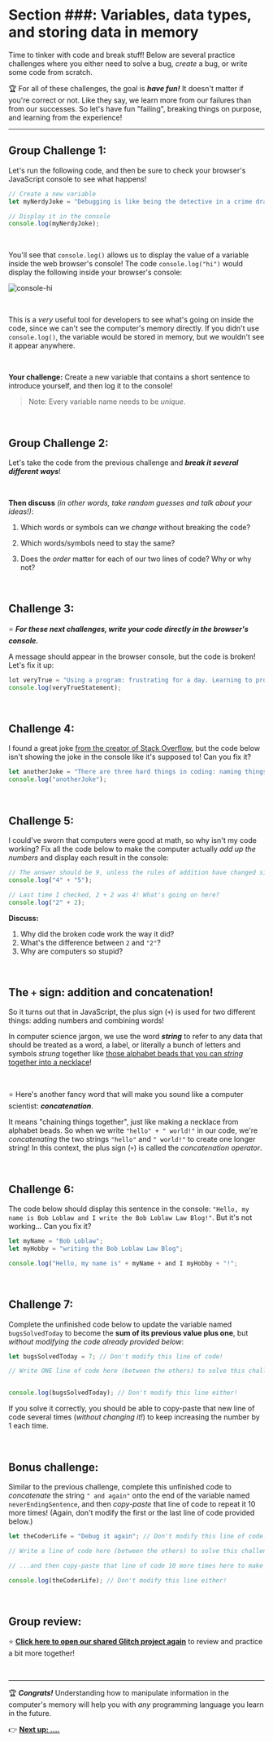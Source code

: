 # Section ###: Variables, data types, and storing data in memory

Time to tinker with code and break stuff! Below are several practice challenges where you either need to solve a bug, *create* a bug, or write some code from scratch.

:trophy: For all of these challenges, the goal is ***have fun!*** It doesn't matter if you're correct or not. Like they say, we learn more from our failures than from our successes. So let's have fun "failing", breaking things on purpose, and learning from the experience!

<hr/>

## Group Challenge 1: 

Let's run the following code, and then be sure to check your browser's JavaScript console to see what happens!

```javascript
// Create a new variable
let myNerdyJoke = "Debugging is like being the detective in a crime drama where you are also the murderer";

// Display it in the console
console.log(myNerdyJoke);
```

<br/>

You'll see that `console.log()` allows us to display the value of a variable inside the web browser's console! The code `console.log("hi")` would display the following inside your browser's console:

![console-hi](https://user-images.githubusercontent.com/1555022/40753351-82252724-6428-11e8-857f-3acfa62ab270.png)

<br/>

This is a *very* useful tool for developers to see what's going on inside the code, since we can't see the computer's memory directly. If you didn't use `console.log()`, the variable would be stored in memory, but we wouldn't see it appear anywhere.

<br/>

**Your challenge:** Create a new variable that contains a short sentence to introduce yourself, and then log it to the console!

  > Note: Every variable name needs to be *unique*.

<br/>

## Group Challenge 2: 

Let's take the code from the previous challenge and ***break it several different ways***!

<br/>

**Then discuss** *(in other words, take random guesses and talk about your ideas!)*:

  1. Which words or symbols can we *change* without breaking the code?
  
  2. Which words/symbols need to stay the same?

  3. Does the *order* matter for each of our two lines of code? Why or why not?  

<br/>

## Challenge 3: 

:star: ***For these next challenges, write your code directly in the browser's console.***

A message should appear in the browser console, but the code is broken! Let's fix it up:

```javascript
lot veryTrue = "Using a program: frustrating for a day. Learning to program: frustrating for a lifetime!";
console.log(veryTrueStatement);
```

<br/>

## Challenge 4: 

I found a great joke [from the creator of Stack Overflow](https://twitter.com/codinghorror/status/506010907021828096), but the code below isn't showing the joke in the console like it's supposed to! Can you fix it?

```javascript
let anotherJoke = "There are three hard things in coding: naming things, and off-by-one errors."
console.log("anotherJoke");
```

<br/>

## Challenge 5: 

I could've sworn that computers were good at math, so why isn't my code working? Fix all the code below to make the computer actually *add up the numbers* and display each result in the console:

```javascript
// The answer should be 9, unless the rules of addition have changed since I finished school?!
console.log("4" + "5");

// Last time I checked, 2 + 2 was 4! What's going on here?
console.log("2" + 2);
```

**Discuss:**

  1. Why did the broken code work the way it did?
  2. What's the difference between `2` and `"2"`?
  3. Why are computers so stupid?

<br/>

## The `+` sign: addition and concatenation!

So it turns out that in JavaScript, the plus sign (`+`) is used for two different things: adding numbers and combining words!

In computer science jargon, we use the word ***string*** to refer to any data that should be treated as a word, a label, or literally a bunch of letters and symbols *strung* together like [those alphabet beads that you can *string* together into a necklace](https://www.etsy.com/market/alphabet_beads)!

<br/>

:star: Here's another fancy word that will make you sound like a computer scientist: ***concatenation***.

It means "chaining things together", just like making a necklace from alphabet beads. So when we write `"hello" + " world!"` in our code, we're *concatenating* the two strings `"hello"` and `" world!"` to create one longer string! In this context, the plus sign (`+`) is called the *concatenation operator*.

<br/>

## Challenge 6: 

The code below should display this sentence in the console: `"Hello, my name is Bob Loblaw and I write the Bob Loblaw Law Blog!"`. But it's not working... Can you fix it?

```javascript
let myName = "Bob Loblaw";
let myHobby = "writing the Bob Loblaw Law Blog";

console.log("Hello, my name is" + myName + and I myHobby + "!";
```

<br/>

## Challenge 7:

Complete the unfinished code below to update the variable named `bugsSolvedToday` to become the **sum of its previous value plus one**, but *without modifying the code already provided below*:

```javascript
let bugsSolvedToday = 7; // Don't modify this line of code!

// Write ONE line of code here (between the others) to solve this challenge:


console.log(bugsSolvedToday); // Don't modify this line either!
```

If you solve it correctly, you should be able to copy-paste that new line of code several times (*without changing it!*) to keep increasing the number by 1 each time.

<br/>

## Bonus challenge:

Similar to the previous challenge, complete this unfinished code to *concatenate* the string `" and again"` onto the end of the variable named `neverEndingSentence`, and then *copy-paste* that line of code to repeat it 10 more times! (Again, don't modify the first or the last line of code provided below.)

```javascript
let theCoderLife = "Debug it again"; // Don't modify this line of code!

// Write a line of code here (between the others) to solve this challenge:

// ...and then copy-paste that line of code 10 more times here to make the string longer and longer:

console.log(theCoderLife); // Don't modify this line either!
```

<br/>

## Group review:

:star: [**Click here to open our shared Glitch project again**](#) to review and practice a bit more together!

<br/>
<hr/>

:trophy: ***Congrats!*** Understanding how to manipulate information in the computer's memory will help you with *any* programming language you learn in the future.

:point_right: **[Next up: ....](#)**
